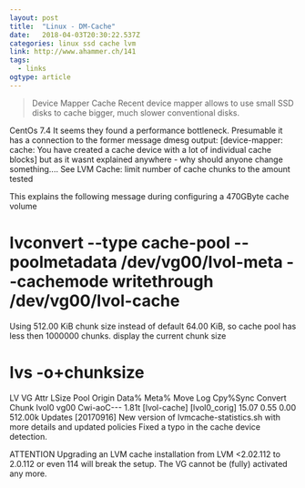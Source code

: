 ```yaml
---
layout: post 
title:  "Linux - DM-Cache" 
date:   2018-04-03T20:30:22.537Z 
categories: linux ssd cache lvm 
link: http://www.ahammer.ch/141 
tags:
  - links
ogtype: article 
---
```


> Device Mapper Cache
Recent device mapper allows to use small SSD disks to cache bigger, much slower conventional disks.

CentOs 7.4
It seems they found a performance bottleneck. Presumable it has a connection to the former message
dmesg output: [device-mapper: cache: You have created a cache device with a lot of individual cache blocks]
but as it wasnt explained anywhere - why should anyone change something....
See LVM Cache: limit number of cache chunks to the amount tested

This explains the following message during configuring a 470GByte cache volume
 # lvconvert --type cache-pool --poolmetadata /dev/vg00/lvol-meta --cachemode writethrough /dev/vg00/lvol-cache
  Using 512.00 KiB chunk size instead of default 64.00 KiB, so cache pool has less then 1000000 chunks.
display the current chunk size
# lvs -o+chunksize
  LV    VG   Attr       LSize Pool         Origin        Data%  Meta%  Move Log Cpy%Sync Convert Chunk
  lvol0 vg00 Cwi-aoC--- 1.81t [lvol-cache] [lvol0_corig] 15.07  0.55            0.00             512.00k
Updates [20170916]
New version of lvmcache-statistics.sh with more details and updated policies
Fixed a typo in the cache device detection.

ATTENTION
Upgrading an LVM cache installation from LVM <2.02.112 to 2.0.112 or even 114 will break the setup. 
The VG cannot be (fully) activated any more.